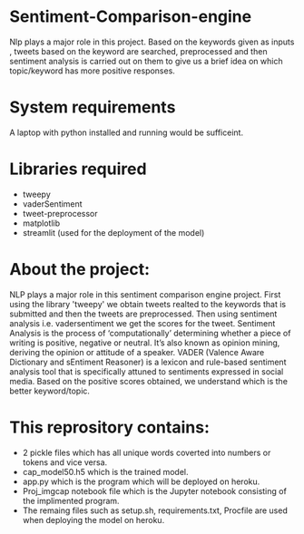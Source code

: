 # Sentiment-Comparison-engine
Nlp plays a major role in this project. Based on the keywords given as inputs , tweets based on the keyword are searched, preprocessed and then sentiment analysis is carried out on them to give us a brief idea on which topic/keyword has more positive responses.

# System requirements
 A laptop with python installed and running would be sufficeint.
 
 # Libraries required
* tweepy
* vaderSentiment
* tweet-preprocessor
* matplotlib
* streamlit (used for the deployment of the model)

# About the project:
 NLP plays a major role in this sentiment comparison engine project.
 First using the library 'tweepy' we obtain tweets realted to the keywords that is submitted and then the tweets are preprocessed.
 Then using sentiment analysis i.e. vadersentiment we get the scores for the tweet.
 Sentiment Analysis is the process of ‘computationally’ determining whether a piece of writing is positive, negative or neutral.
 It’s also known as opinion mining, deriving the opinion or attitude of a speaker.
 VADER (Valence Aware Dictionary and sEntiment Reasoner) is a lexicon and rule-based sentiment analysis tool that is specifically attuned to sentiments expressed in social media.
 Based on the positive scores obtained, we understand which is the better keyword/topic.
 
  # This reprository contains:
 * 2 pickle files which has all unique words coverted into numbers or tokens and vice versa.
 * cap_model50.h5 which is the trained model.
 * app.py which is the program which will be deployed on heroku.
 * Proj_imgcap notebook file which is the Jupyter notebook consisting of the implimented program.
 * The remaing files such as setup.sh, requirements.txt, Procfile are used when deploying the model on heroku. 
 

 
